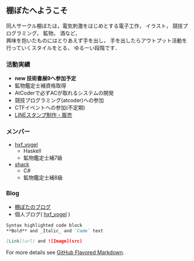 ## 棚ぼたへようこそ

同人サークル棚ぼたは，電気刺激をはじめとする電子工作， イラスト， 競技プログラミング， 鉱物， 酒など，   
興味を抱いたものにはとりあえず手を出し， 手を出したらアウトプット活動を行っていくスタイルをとる， ゆるーい段階です．

### 活動実績
  - **new 技術書展9へ参加予定**
  - 鉱物鑑定士補資格取得
  - AtCoderで必ずACが取れるシステムの開発
  - 競技プログラミング(atcoder)への参加
  - CTFイベントへの参加(不定期)
  - [LINEスタンプ制作・販売](https://store.line.me/stickershop/author/193829/ja)

### メンバー
  - [hxf_vogel](https://twitter.com/hxf_vogel)
      - Haskell
      - 鉱物鑑定士補7級
  - [shack](https://twitter.com/saku170)
      - C#
      - 鉱物鑑定士補8級

### Blog
  - [棚ぼたのブログ](/blog.md)
  - 個人ブログ( [hxf_vogel](https://wvogel00.hatenadiary.org/) )
```markdown
Syntax highlighted code block
**Bold** and _Italic_ and `Code` text

[Link](url) and ![Image](src)
```

For more details see [GitHub Flavored Markdown](https://guides.github.com/features/mastering-markdown/).

